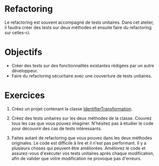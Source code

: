 Refactoring
===========

Le refactoring est souvent accompagné de tests unitaires. Dans cet atelier, il
faudra créer des tests sur deux méthodes et ensuite faire du refactoring sur
celles-ci.

Objectifs
=========

* Créer des tests sur des fonctionnalités existantes rédigées par un autre
  développeur.
* Faire du refactoring sécuritaire avec une couverture de tests unitaires.

Exercices
=========

1. Créez un projet contenant la classe
   [IdentifierTransformation](IdentifierTransformation.java).

2. Créez des tests unitaires sur les deux méthodes de la classe. Couvrez tous
   les cas que vous pouvez imaginer. N'hésitez pas à étudier le code pour
   découvrir des cas de tests intéressants.

3. Faites autant de refactoring que vous pouvez dans les deux méthodes
   originales. Le code est difficile à lire et il n'est pas performant. Il y a
   plusieurs choses qui peuvent être améliorées. Améliorez le code et
   assurez-vous d'exécuter vos tests unitaires après chaque modification, afin
   de valider que votre modification ne provoque pas d'erreurs.

